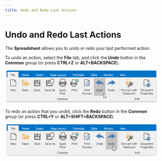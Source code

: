 ```yaml
---
title: Undo and Redo Last Actions
---
```

# Undo and Redo Last Actions
The **Spreadsheet** allows you to undo or redo your last performed action.

To undo an action, select the **File** tab, and click the **Undo** button in the **Common** group (or press **CTRL+Z** or **ALT+BACKSPACE**).

![UndoButton.png](../../../images/Img21130.png)

To redo an action that you undid, click the **Redo** button in the **Common** group (or press **CTRL+Y** or **ALT+SHIFT+BACKSPACE**).

![RedoButton.png](../../../images/Img21131.png)